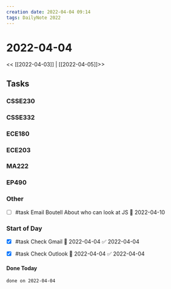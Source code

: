```yaml
---
creation date: 2022-04-04 09:14
tags: DailyNote 2022
---
```



# 2022-04-04

<< [[2022-04-03]] | [[2022-04-05]]>>

## Tasks

### CSSE230

### CSSE332

### ECE180

### ECE203

### MA222

### EP490

### Other
- [ ] #task Email Boutell About who can look at JS 📅 2022-04-10

### Start of Day
- [x] #task Check Gmail 📅 2022-04-04 ✅ 2022-04-04
- [x] #task Check Outlook 📅 2022-04-04 ✅ 2022-04-04




#### Done Today

```tasks
done on 2022-04-04
```